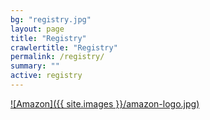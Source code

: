 ```yaml
---
bg: "registry.jpg"
layout: page
title: "Registry"
crawlertitle: "Registry"
permalink: /registry/
summary: ""
active: registry
---
```


[![Amazon]({{ site.images }}/amazon-logo.jpg)](https://www.amazon.com/wedding/share/zwyls)